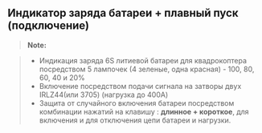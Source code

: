 Индикатор заряда батареи + плавный пуск (подключение)
-------------
> **Note:**

> - Индикация заряда 6S литиевой батареи для квадрокоптера посредством 5 лампочек (4 зеленые, одна красная) - 100, 80, 60, 40 и 20%
> - Включение посредством подачи сигнала на затворы двух IRLZ44(или 3705) (нагрузка до 400А)
> - Защита от случайного включения батареи посредством комбинации нажатий на клавишу : **длинное + короткое**, для включения и для отключения цепи батареи и нагрузки.
